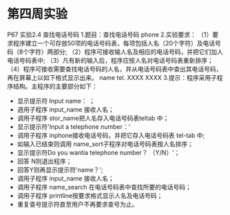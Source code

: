 # 第四周实验
P67 实验2.4 查找电话号码
1.题目：查找电话号码 phone
2.实验要求：
（1）要求程序建立一个可存放50项的电话号码表，每项包括人名（20个字符）及电话号码（8个字符）两部分;
（2）程序可接收输人名及相应的电话号码，并把它们加人电话号码表中;
（3）凡有新的输入后，程序应按人名对电话号码表重新排序；
（4）程序可接收需要查找电话号码的人名，并从电话号码表中查出其电话号码，再在屏幕上以如下格式显示出来。
	name    tel.
	XXXX    XXXX
3.提示：程序采用子程序结构。主程序的主要部分如下：

- 显示提示符 Input name： ；
- 週用子程序 input_name 接收人名；
- 调用子程序 stor_name把人名存入电话号码表teltab 中；
- 显示提示符'Input a telephone number：'
- 调用子程序 inphone接收电话号码，并把它存入电话号码表 tel-tab 中;
- 如输入已结束则调用 name_sort子程序对电话号码表按人名排序；
- 显示提示符Do you wantia telephone number？ （Y/N）'；
- 回答 N则退出程序；
- 回答Y则再显示提示符'name？';
- 调用子程序 input_name 接收人名；
- 调用子程序 name_search 在电话号码表中查找所要的电话号码；
- 调用子程序 printline按要求格式显示人名及电话号码；
- 重复查号提示符直至用户不再要求查号为止。